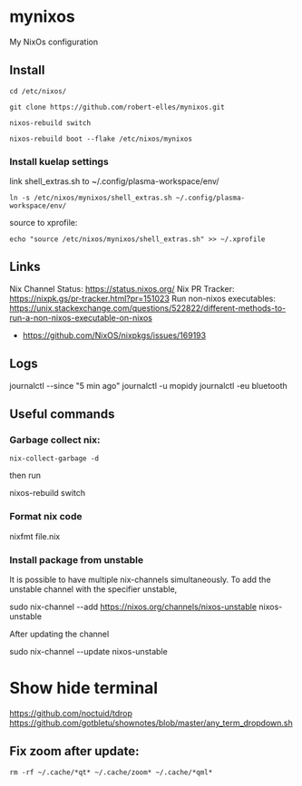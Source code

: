 # mynixos
My NixOs configuration

## Install

`cd /etc/nixos/`

`git clone https://github.com/robert-elles/mynixos.git`

`nixos-rebuild switch`

`nixos-rebuild boot --flake /etc/nixos/mynixos`

### Install  kuelap settings

link shell_extras.sh to ~/.config/plasma-workspace/env/

`ln -s /etc/nixos/mynixos/shell_extras.sh ~/.config/plasma-workspace/env/`

source to xprofile:

`echo "source /etc/nixos/mynixos/shell_extras.sh" >> ~/.xprofile`


## Links
Nix Channel Status: https://status.nixos.org/
Nix PR Tracker: https://nixpk.gs/pr-tracker.html?pr=151023
Run non-nixos executables: https://unix.stackexchange.com/questions/522822/different-methods-to-run-a-non-nixos-executable-on-nixos

- https://github.com/NixOS/nixpkgs/issues/169193

## Logs

journalctl --since "5 min ago"
journalctl -u mopidy
journalctl -eu bluetooth

## Useful commands

### Garbage collect nix:

`nix-collect-garbage -d`

then run

nixos-rebuild switch


### Format nix code

nixfmt file.nix

### Install package from unstable

It is possible to have multiple nix-channels simultaneously. To add the unstable channel with the specifier unstable,

sudo nix-channel --add https://nixos.org/channels/nixos-unstable nixos-unstable

After updating the channel

sudo nix-channel --update nixos-unstable


# Show hide terminal
https://github.com/noctuid/tdrop
https://github.com/gotbletu/shownotes/blob/master/any_term_dropdown.sh


## Fix zoom after update:

`rm -rf ~/.cache/*qt* ~/.cache/zoom* ~/.cache/*qml*`
